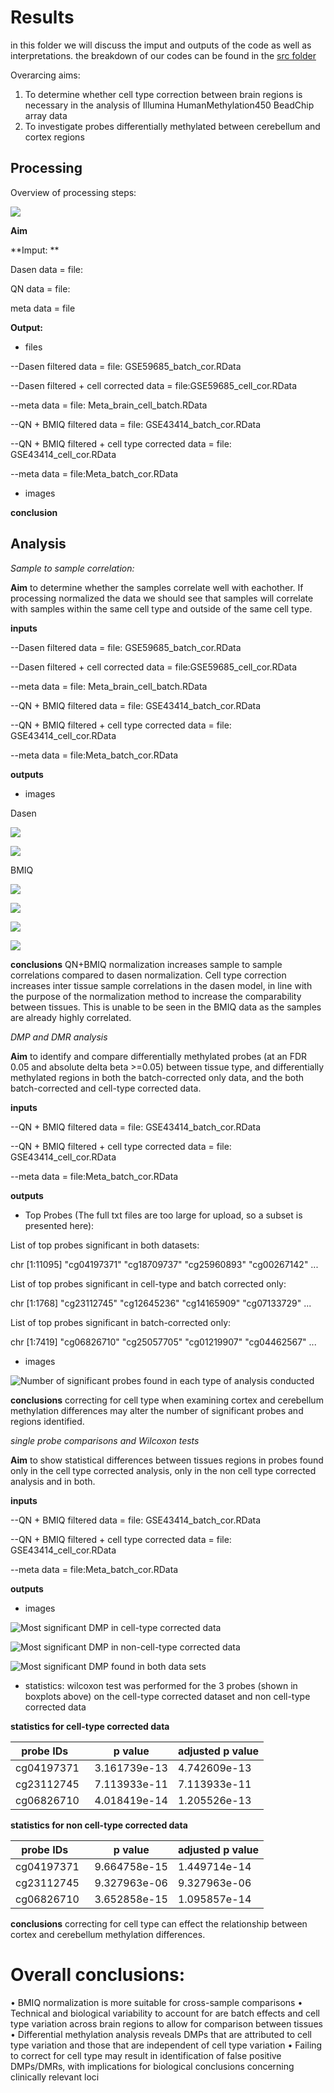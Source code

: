 
Results
========
in this folder we will discuss the imput and outputs of the code as well as interpretations. the breakdown of our codes can be found in the [src folder](https://github.com/STAT540-UBC/team_Methylhomies/tree/master/src/final_codes)

Overarcing aims:
1. To determine whether cell type correction between brain regions is necessary in the analysis of Illumina HumanMethylation450 BeadChip array data
2. To investigate probes differentially methylated between cerebellum and cortex regions

Processing
-------------

Overview of processing steps:

![](/Images/Pipeline_of_Methods.png)

**Aim**

**Imput: **

Dasen data = file: 

QN data = file:

meta data = file

**Output:**
  - files
  
--Dasen filtered data = file: GSE59685_batch_cor.RData

--Dasen filtered + cell corrected data = file:GSE59685_cell_cor.RData

--meta data = file: Meta_brain_cell_batch.RData

--QN + BMIQ filtered data = file: GSE43414_batch_cor.RData

--QN + BMIQ filtered + cell type corrected data = file: GSE43414_cell_cor.RData

--meta data = file:Meta_batch_cor.RData

  - images
  
**conclusion**

Analysis
--------

*Sample to sample correlation:*

**Aim**
to determine whether the samples correlate well with eachother. If processing normalized the data we should see that samples will correlate with samples within the same cell type and outside of the same cell type.

**inputs**

--Dasen filtered data = file: GSE59685_batch_cor.RData

--Dasen filtered + cell corrected data = file:GSE59685_cell_cor.RData

--meta data = file: Meta_brain_cell_batch.RData

--QN + BMIQ filtered data = file: GSE43414_batch_cor.RData

--QN + BMIQ filtered + cell type corrected data = file: GSE43414_cell_cor.RData

--meta data = file:Meta_batch_cor.RData

**outputs**
- images

Dasen

![](/results/Heatmaps/Non-cell_type_corrected_sample_cor_dasen.png)

![](/results/Heatmaps/Cell_type_corrected_sample_cor_dasen.png)

BMIQ

![](/results/Heatmaps/Non_cell_type_corrected_sample_cor_BMIQ.png)

![](/results/Heatmaps/Cell_type_corrected_sample_cor_BMIQ.png)

![](/results/Heatmaps/Batch_BMIQ_heatmap.png)

![](/results/Heatmaps/Cell_type_corrected_BMIQ.png)

**conclusions**
QN+BMIQ normalization increases sample to sample correlations compared to dasen normalization. Cell type correction increases inter tissue sample correlations in the dasen model, in line with the purpose of the normalization method to increase the comparability between tissues. This is unable to be seen in the BMIQ data as the samples are already highly correlated.


*DMP and DMR analysis*

**Aim**
to identify and compare differentially methylated probes (at an FDR 0.05 and absolute delta beta >=0.05) between tissue type, and differentially methylated regions in both the batch-corrected only data, and the both batch-corrected and cell-type corrected data.

**inputs**

--QN + BMIQ filtered data = file: GSE43414_batch_cor.RData

--QN + BMIQ filtered + cell type corrected data = file: GSE43414_cell_cor.RData

--meta data = file:Meta_batch_cor.RData

**outputs**

- Top Probes (The full txt files are too large for upload, so a subset is presented here):

List of top probes significant in both datasets:

chr [1:11095] "cg04197371" "cg18709737" "cg25960893" "cg00267142" ...

List of top probes significant in cell-type and batch corrected only:

chr [1:1768] "cg23112745" "cg12645236" "cg14165909" "cg07133729" ...

List of top probes significant in batch-corrected only:

chr [1:7419] "cg06826710" "cg25057705" "cg01219907" "cg04462567" ...

- images 

![Number of significant probes found in each type of analysis conducted](/results/Venndiagram/DMPs_venn.png)

**conclusions**
correcting for cell type when examining cortex and cerebellum methylation differences may alter the number of significant probes and regions identified.

*single probe comparisons and Wilcoxon tests*

**Aim**
to show statistical differences between tissues regions in probes found only in the cell type corrected analysis, only in the non cell type corrected analysis and in both.

**inputs**

--QN + BMIQ filtered data = file: GSE43414_batch_cor.RData

--QN + BMIQ filtered + cell type corrected data = file: GSE43414_cell_cor.RData

--meta data = file:Meta_batch_cor.RData

**outputs**

- images

![Most significant DMP in cell-type corrected data](/results/boxplots/Rplotcell.png)

![Most significant DMP in non-cell-type corrected data](/results/boxplots/Rplotbatch.png)

![Most significant DMP found in both data sets](/results/boxplots/Rplotbatch.png)

- statistics: wilcoxon test was performed for the 3 probes (shown in boxplots above) on the cell-type corrected dataset and non cell-type corrected data

**statistics for cell-type corrected data**

probe IDs     | p value       | adjusted p value  |
------------- | ------------- | ----------------- |   
cg04197371    | 3.161739e-13  | 4.742609e-13      |
cg23112745    | 7.113933e-11  | 7.113933e-11      |  
cg06826710    | 4.018419e-14  | 1.205526e-13      |


**statistics for non cell-type corrected data**

probe IDs     | p value       | adjusted p value  |
------------- | ------------- | ----------------- |   
cg04197371    | 9.664758e-15  | 1.449714e-14      |
cg23112745    | 9.327963e-06  | 9.327963e-06      |  
cg06826710    | 3.652858e-15  | 1.095857e-14      |


**conclusions**
correcting for cell type can effect the relationship between cortex and cerebellum methylation differences. 

Overall conclusions:
======================
• BMIQ normalization is more suitable for cross-sample comparisons
• Technical and biological variability to account for are batch effects and cell type variation across
brain regions to allow for comparison between tissues
• Differential methylation analysis reveals DMPs that are attributed to cell type variation and those
that are independent of cell type variation
• Failing to correct for cell type may result in identification of false positive DMPs/DMRs, with
implications for biological conclusions concerning clinically relevant loci
